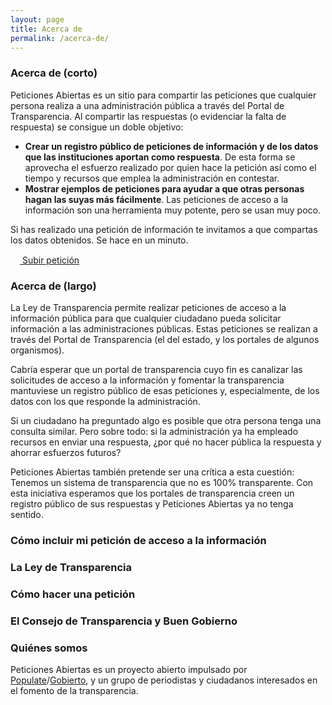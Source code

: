 ```yaml
---
layout: page
title: Acerca de
permalink: /acerca-de/
---
```

### Acerca de (corto)

Peticiones Abiertas es un sitio para compartir las peticiones que cualquier persona realiza a una administración pública a través del Portal de Transparencia. Al compartir las respuestas (o evidenciar la falta de respuesta) se consigue un doble objetivo:

- **Crear un registro público de peticiones de información y de los datos que las instituciones aportan como respuesta**. De esta forma se aprovecha el esfuerzo realizado por quien hace la petición así como el tiempo y recursos que emplea la administración en contestar.
- **Mostrar ejemplos de peticiones para ayudar a que otras personas hagan las suyas más fácilmente**. Las peticiones de acceso a la información son una herramienta muy potente, pero se usan muy poco.

Si has realizado una petición de información te invitamos a que compartas los datos obtenidos. Se hace en un minuto.

<p class="center"><a class="pure-button pure-button-primary strong mb1" href="https://docs.google.com/forms/d/e/1FAIpQLSdbAQByKUl2YhFBVn-0pe6diwqy_MC3hSgNi5sW8bY7oXXZCA/viewform"><svg class="vb" width="15" height="15" viewBox="0 0 1792 1792" xmlns="http://www.w3.org/2000/svg"><path d="M1216 864q0-14-9-23l-352-352q-9-9-23-9t-23 9l-351 351q-10 12-10 24 0 14 9 23t23 9h224v352q0 13 9.5 22.5t22.5 9.5h192q13 0 22.5-9.5t9.5-22.5v-352h224q13 0 22.5-9.5t9.5-22.5zm640 288q0 159-112.5 271.5t-271.5 112.5h-1088q-185 0-316.5-131.5t-131.5-316.5q0-130 70-240t188-165q-2-30-2-43 0-212 150-362t362-150q156 0 285.5 87t188.5 231q71-62 166-62 106 0 181 75t75 181q0 76-41 138 130 31 213.5 135.5t83.5 238.5z" fill="#fff"/></svg> Subir petición</a></p>

### Acerca de (largo) 

La Ley de Transparencia permite realizar peticiones de acceso a la información pública para que cualquier ciudadano pueda solicitar información a las administraciones públicas. Estas peticiones se realizan a través del Portal de Transparencia (el del estado, y los portales de algunos organismos). 

Cabría esperar que un portal de transparencia cuyo fin es canalizar las solicitudes de acceso a la información y fomentar la transparencia mantuviese un registro público de esas peticiones y, especialmente, de los datos con los que responde la administración. 

Si un ciudadano ha preguntado algo es posible que otra persona tenga una consulta similar. Pero sobre todo: si la administración ya ha empleado recursos en enviar una respuesta, ¿por qué no hacer pública la respuesta y ahorrar esfuerzos futuros?

Peticiones Abiertas también pretende ser una crítica a esta cuestión: Tenemos un sistema de transparencia que no es 100% transparente. Con esta iniciativa esperamos que los portales de transparencia creen un registro público de sus respuestas y Peticiones Abiertas ya no tenga sentido. 


### Cómo incluir mi petición de acceso a la información


### La Ley de Transparencia


### Cómo hacer una petición


### El Consejo de Transparencia y Buen Gobierno


### Quiénes somos

Peticiones Abiertas es un proyecto abierto impulsado por [Populate](http://populate.tools)/[Gobierto](http://gobierto.es), y un grupo de periodistas y ciudadanos interesados en el fomento de la transparencia.
